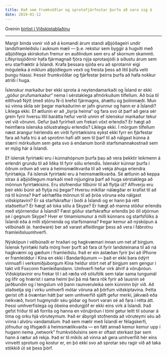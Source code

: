 ```yaml
---
title: Það sem frumkvöðlar og sprotafjárfestar þurfa að vara sig á
date: 2019-01-12
---
```


Greinin
[birtist í Viðskiptablaðinu](http://www.vb.is/skodun/thad-sem-frumkvodlar-og-sprotafjarfestar-thurfa-ad-vara-sig/151985/)

---

Margir binda vonir við að á komandi árum standi alþjóðageiri undir landsframleiðslu í auknum mæli —
þ.e. rekstur sem byggir á hugviti með alþjóðlega skírskotun fremur en auðlindum sem eru af skornum
skammti. Lífeyrissjóðirnir hafa fjármagnað fjóra nýja sprotasjóði á síðustu árum sem eru starfræktir
á Íslandi. Krafa þessara sjóða eru að sprotarnir eigi möguleika á miklum alþjóðlegum vexti og
freista þess að lítil þúfa velti þungu hlassi. Þessir frumkvöðlar og fjárfestar þeirra þurfa að hafa
nokkur atriði í huga.

Íslenskur markaður ber ekki sprota á neytendamarkaði og Ísland er ekki „góður prufumarkaður“ nema í
sérstaklega afmörkuðum tilfellum. Að búa til eitthvað Nýtt (með stóru N-i) krefst fjármagns, áhættu
og þolinmæði. Mun sú vinna skila sér þegar markaðurinn er jafn grunnur og hann er á Íslandi? Líklega
ekki. Ef ætlunin er að „byrja heima“ og fara svo út þarf að gera sér grein fyrir hversu lítil
barátta hefur verið unnin ef íslenskur markaður tekur vel við vörunni. Gefur það fyrirheit um
frekari vöxt erlendis? Er hægt að heimfæra íslenska sölustrategíu erlendis? Líklega ekki. Í mörgum
tilfellum næst árangur hérlendis en virði fyrirtækisins eykst ekki fyrr en fjárfestar fara að hafa
trú á að sprotinn hafi allt sem til þarf til að nálgast kúnna á stærri mörkuðum sem geta svo á
endanum borið starfsmannakostnað sem er mjög hár á Íslandi.

Ef íslensk fyrirtæki eru í kúnnahópnum þurfa þau að vera þekktir leikmenn á erlendri grundu til að
liðka til fyrir sölu erlendis. Íslenskir kúnnar þurfa í öðrum orðum að vera á heimsmælikvarða til að
vekja áhuga erlendra fyrirtækja. Fá íslensk fyrirtæki eru á heimsmælikvarða. Sé ætlunin að keppa
strax á alþjóðlegum markaði með nýjungina þarf að huga sérstaklega að mönnun fyrirtækisins. Eru
stofnendur tilbúnir til að flytja út? Afhverju eru þeir ekki búnir að flytja nú þegar? Hversu
mikillar nálægðar er krafist til að ná til kúnna? Þarf sérhæfða mönnun til að þróa vöruna eða
nálgast viðskiptavini? Er sá starfskraftur í boði á Íslandi og er hann þá rétt staðsettur? Er hægt
að loka sölu á Skype? Er hægt að manna stöður erlendis með stjórnendur á Íslandi? Fæst góður
starfskraftur erlendis þó öll stjórnun sé í gegnum Skype? Hver er tímamismunur á milli kúnnans og
starfsfólks á Íslandi eða á milli stjórnenda og starfsmanna? Þegar kemur að nýsköpun á vélbúnaði (e.
hardware) ber að varast afleiðingar þess að vera í fábrotnu framleiðsluumhverfi.

Nýsköpun í vélbúnaði er hraðari og hagkvæmari innan um net af birgjum. Íslensk fyrirtæki hafa mörg
hver þurft að fara út fyrir landsteinana til að ná hagkvæmi og gæðum í framleiðslu. Það er ein
ástæðan fyrir því að iPhone er framleiddur í Kína en ekki í Bandaríkjunum — það er ekki bara ódýrt
vinnuafl í verksmiðjuborgum Kína heldur stórt net af birgjum sem gengur í takt við Foxconn
framleiðandann. Umhverfi hefur virk áhrif á vöruþróun. Viðskiptavinir eru frekar til í að ræða við
sölufólk sem talar sama tungumál og lifir og hrærist í sama heimi því þá má færa rök fyrir að
lausnin sé jarðbundin og í tengslum við þann raunveruleika sem kúnninn býr við. Að staðsetja sig í
virku umhverfi mótar vöruna að þörfum viðskiptavina. Þetta gerist oft á óvæntan hátt þar sem
umhverfið sjálft gefur merki, jákvæð eða neikvæð, hvort hugmyndir séu góðar og hvort varan sé að
fara í rétta átt. Þessi umhverfislega og óbeina endurgjöf er ekki eins virk á Íslandi. Það gefst
friður til að forrita og hanna en vöruþróun í tómi getur leitt til sóunar á tíma og orku hjá
vöruteymum. Það er ábyrgð stofnenda að vöruteymi séu að vinna í alvöru vandamálum. Það sem mælir með
Íslandi er félagskerfi, jöfnuður og lífsgæði á heimsmælikvarða — en fátt annað kemur kemur upp í
hugann nema „network“ frumkvöðulsins sem er oftast sterkast þar sem hann á rætur að rekja. Það er
til mikils að vinna að gera umhverfið hér eins vinveitt sprotum og kostur er, en þó ekki svo að
sprotar séu ragir við að taka stökkið út sé þess þörf.
